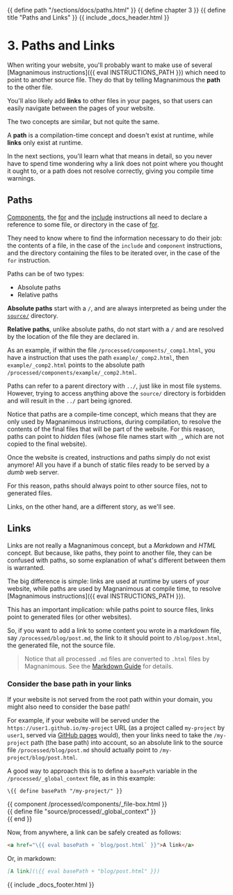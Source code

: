 {{ define path "/sections/docs/paths.html" }}
{{ define chapter 3 }}
{{ define title "Paths and Links" }}
{{ include _docs_header.html }}

# 3. Paths and Links

When writing your website, you'll probably want to make use of several [Magnanimous instructions]({{ eval INSTRUCTIONS_PATH }})
which need to point to another source file. They do that by telling Magnanimous the **path** to the other file.

You'll also likely add **links** to other files in your pages, so that users can easily navigate between the pages 
of your website.

The two concepts are similar, but not quite the same.

A **path** is a compilation-time concept and doesn't exist at runtime, while **links** only exist at runtime.

In the next sections, you'll learn what that means in detail, so you never have to spend time wondering why a link
does not point where you thought it ought to, or a path does not resolve correctly, giving you compile time warnings.

## Paths

[Components](components.html), the [for](expression_lang.html#for) and the [include](expression_lang.html#include)
instructions all need to declare a reference to some file, or directory in the case of [for](#for).

They need to know where to find the information necessary to do their job: the contents of a file, in the case of
the `include` and `component` instructions, and the directory containing the files to be iterated over, in the case of 
the `for` instruction.

Paths can be of two types:

* Absolute paths
* Relative paths

**Absolute paths** start with a `/`, and are always interpreted as being under the
[`source/`](get_started.html#magnanimous-directories) directory.

**Relative paths**, unlike absolute paths, do not start with a `/` and are resolved by the location of the file they
are declared in.

As an example, if within the file `/processed/components/_comp1.html`, you have a instruction that uses the path
`example/_comp2.html`, then `example/_comp2.html` points to the absolute path `/processed/components/example/_comp2.html`.

Paths can refer to a parent directory with `../`, just like in most file systems. However, trying to access anything
above the `source/` directory is forbidden and will result in the `../` part being ignored.

Notice that paths are a compile-time concept, which means that they are only used by Magnanimous instructions, during
compilation, to resolve the contents of the final files that will be part of the website. For this reason, paths can
point to _hidden_ files (whose file names start with `_`, which are not copied to the final website).

Once the website is created, instructions and paths simply do not exist anymore! All you have if a bunch of static
files ready to be served by a _dumb_ web server.

For this reason, paths should always point to other source files, not to generated files. 

Links, on the other hand, are a different story, as we'll see.

## Links

Links are not really a Magnanimous concept, but a _Markdown_ and _HTML_ concept. But because, like paths, they point
to another file, they can be confused with paths, so some explanation of what's different between them is warranted.

The big difference is simple: links are used at runtime by users of your website, while paths are used by Magnanimous
at compile time, to resolve [Magnanimous instructions]({{ eval INSTRUCTIONS_PATH }}).

This has an important implication: while paths point to source files, links point to generated files (or other websites).

So, if you want to add a link to some content you wrote in a markdown file, say `/processed/blog/post.md`, the link to it
should point to `/blog/post.html`, the generated file, not the source file.

> Notice that all processed `.md` files are converted to `.html` files by Magnanimous.
  See the [Markdown Guide](markdown_guide.html) for details.

### Consider the base path in your links

If your website is not served from the root path within your domain, you might also need to consider the base path!

For example, if your website will be served under the `https://user1.github.io/my-project` URL (as a project called
`my-project` by `user1`, served via [GitHub pages](https://pages.github.com/) would), then your links need to take the
`/my-project` path (the base path) into account, so an absolute link to the source file `/processed/blog/post.md`
should actually point to `/my-project/blog/post.html`.

A good way to approach this is to define a `basePath` variable in the `/processed/_global_context` file, as in this
example:

```
\{{ define basePath "/my-project/" }}
```

{{ component /processed/components/_file-box.html }}\
{{ define file "source/processed/_global_context" }}\
{{ end }}

Now, from anywhere, a link can be safely created as follows:

```html
<a href="\{{ eval basePath + `blog/post.html` }}">A link</a>
```

Or, in markdown:

```markdown
[A link](\{{ eval basePath + "blog/post.html" }})
```

{{ include _docs_footer.html }}
